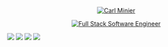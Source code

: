<p align="center">
<a href="https://github.com/carlminier">
  <img src="https://readme-typing-svg.demolab.com?font=Fira+Code&size=30&pause=1000&center=true&vCenter=true&multiline=true&repeat=false&width=435&lines=Carl+Minier" alt="Carl Minier" /></a>
</p>

<p align="center">
  <a href="https://github.com/carlminier">
    <img src="https://readme-typing-svg.demolab.com?font=Fira+Code&pause=1000&center=true&vCenter=true&width=435&lines=Full-Stack+Software+Engineer;Forever+a+Student%2C+Forever+Evolving." alt="Full Stack Software Engineer" /></a>
</p>

[![](https://img.shields.io/badge/Javascript-FFD43B?style=for-the-badge&logo=javascript&logoColor=darkgreen)](https://www.javascript.com/) [![](https://img.shields.io/badge/React.js-FF6F00?style=for-the-badge&logo=React&logoColor=white)](https://react.dev/) [![](https://img.shields.io/badge/Csharp-FFD43B?style=for-the-badge&logo=Csharp&logoColor=purple)](https://learn.microsoft.com/en-us/dotnet/csharp/tour-of-csharp/) [![](https://img.shields.io/badge/SQL-654FF0?style=for-the-badge&logo=SQLserver&logoColor=white)](https://www.microsoft.com/en-us/sql-server)
